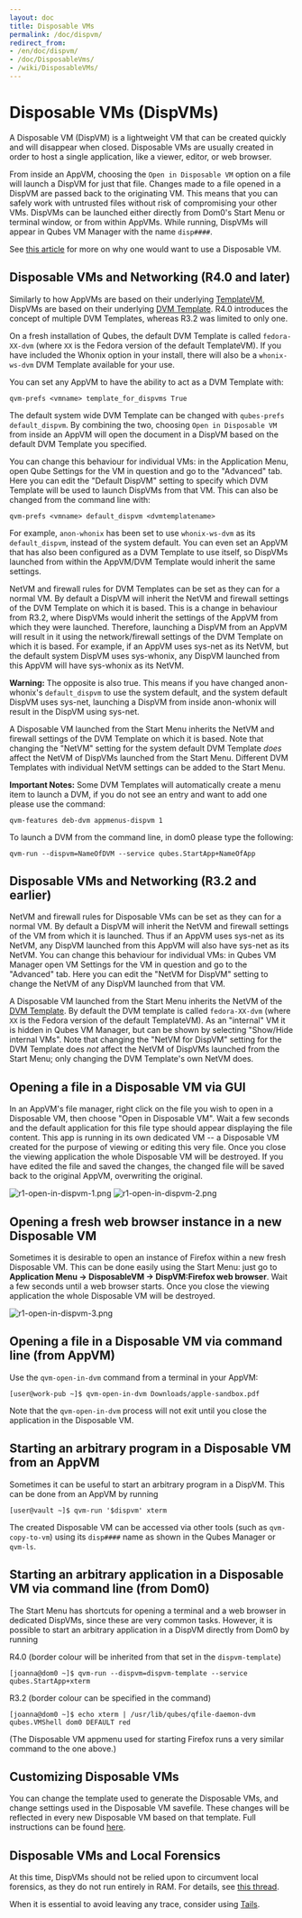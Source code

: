 ```yaml
---
layout: doc
title: Disposable VMs
permalink: /doc/dispvm/
redirect_from:
- /en/doc/dispvm/
- /doc/DisposableVms/
- /wiki/DisposableVMs/
---
```


Disposable VMs (DispVMs)
========================

A Disposable VM (DispVM) is a lightweight VM that can be created quickly and will disappear when closed.
Disposable VMs are usually created in order to host a single application, like a viewer, editor, or web browser.

From inside an AppVM, choosing the `Open in Disposable VM` option on a file will launch a DispVM for just that file.
Changes made to a file opened in a DispVM are passed back to the originating VM.
This means that you can safely work with untrusted files without risk of compromising your other VMs.
DispVMs can be launched either directly from Dom0's Start Menu or terminal window, or from within AppVMs.
While running, DispVMs will appear in Qubes VM Manager with the name `disp####`.

See [this article](https://blog.invisiblethings.org/2010/06/01/disposable-vms.html) for more on why one would want to use a Disposable VM.


Disposable VMs and Networking (R4.0 and later)
-----------------------------

Similarly to how AppVMs are based on their underlying [TemplateVM](https://www.qubes-os.org/doc/glossary/#templatevm), DispVMs are based on their underlying [DVM Template](https://www.qubes-os.org/doc/glossary/#dvm-template).
R4.0 introduces the concept of multiple DVM Templates, whereas R3.2 was limited to only one.

On a fresh installation of Qubes, the default DVM Template is called `fedora-XX-dvm` (where `XX` is the Fedora version of the default TemplateVM).
If you have included the Whonix option in your install, there will also be a `whonix-ws-dvm` DVM Template available for your use.

You can set any AppVM to have the ability to act as a DVM Template with:

    qvm-prefs <vmname> template_for_dispvms True

The default system wide DVM Template can be changed with `qubes-prefs default_dispvm`.
By combining the two, choosing `Open in Disposable VM` from inside an AppVM will open the document in a DispVM based on the default DVM Template you specified.

You can change this behaviour for individual VMs: in the Application Menu, open Qube Settings for the VM in question and go to the "Advanced" tab. 
Here you can edit the "Default DispVM" setting to specify which DVM Template will be used to launch DispVMs from that VM.
This can also be changed from the command line with:

    qvm-prefs <vmname> default_dispvm <dvmtemplatename>

For example, `anon-whonix` has been set to use `whonix-ws-dvm` as its `default_dispvm`, instead of the system default.
You can even set an AppVM that has also been configured as a DVM Template to use itself, so DispVMs launched from within the AppVM/DVM Template would inherit the same settings.

NetVM and firewall rules for DVM Templates can be set as they can for a normal VM. 
By default a DispVM will inherit the NetVM and firewall settings of the DVM Template on which it is based.
This is a change in behaviour from R3.2, where DispVMs would inherit the settings of the AppVM from which they were launched.
Therefore, launching a DispVM from an AppVM will result in it using the network/firewall settings of the DVM Template on which it is based.
For example, if an AppVM uses sys-net as its NetVM, but the default system DispVM uses sys-whonix, any DispVM launched from this AppVM will have sys-whonix as its NetVM.

**Warning:** The opposite is also true. This means if you have changed anon-whonix's `default_dispvm` to use the system default, and the system default DispVM uses sys-net, launching a DispVM from inside anon-whonix will result in the DispVM using sys-net.

A Disposable VM launched from the Start Menu inherits the NetVM and firewall settings of the DVM Template on which it is based.
Note that changing the "NetVM" setting for the system default DVM Template *does* affect the NetVM of DispVMs launched from the Start Menu.
Different DVM Templates with individual NetVM settings can be added to the Start Menu. 

**Important Notes:**
Some DVM Templates will automatically create a menu item to launch a DVM, if you do not see an entry and want to add one please use the command:

    qvm-features deb-dvm appmenus-dispvm 1

To launch a DVM from the command line, in dom0 please type the following:
    
    qvm-run --dispvm=NameOfDVM --service qubes.StartApp+NameOfApp
    
 

Disposable VMs and Networking (R3.2 and earlier)
-----------------------------

NetVM and firewall rules for Disposable VMs can be set as they can for a normal VM. 
By default a DispVM will inherit the NetVM and firewall settings of the VM from which it is launched. 
Thus if an AppVM uses sys-net as its NetVM, any DispVM launched from this AppVM will also have sys-net as its NetVM. 
You can change this behaviour for individual VMs: in Qubes VM Manager open VM Settings for the VM in question and go to the "Advanced" tab. 
Here you can edit the "NetVM for DispVM" setting to change the NetVM of any DispVM launched from that VM.

A Disposable VM launched from the Start Menu inherits the NetVM of the [DVM Template](/doc/glossary/#dvm-template). 
By default the DVM template is called `fedora-XX-dvm` (where `XX` is the Fedora version of the default TemplateVM). 
As an "internal" VM it is hidden in Qubes VM Manager, but can be shown by selecting "Show/Hide internal VMs". 
Note that changing the "NetVM for DispVM" setting for the DVM Template does *not* affect the NetVM of DispVMs launched from the Start Menu; only changing the DVM Template's own NetVM does.

Opening a file in a Disposable VM via GUI
-----------------------------------------

In an AppVM's file manager, right click on the file you wish to open in a Disposable VM, then choose "Open in Disposable VM". 
Wait a few seconds and the default application for this file type should appear displaying the file content. 
This app is running in its own dedicated VM -- a Disposable VM created for the purpose of viewing or editing this very file. 
Once you close the viewing application the whole Disposable VM will be destroyed. 
If you have edited the file and saved the changes, the changed file will be saved back to the original AppVM, overwriting the original.

![r1-open-in-dispvm-1.png](/attachment/wiki/DisposableVms/r1-open-in-dispvm-1.png) ![r1-open-in-dispvm-2.png](/attachment/wiki/DisposableVms/r1-open-in-dispvm-2.png)

Opening a fresh web browser instance in a new Disposable VM
-----------------------------------------------------------

Sometimes it is desirable to open an instance of Firefox within a new fresh Disposable VM. 
This can be done easily using the Start Menu: just go to **Application Menu -\> DisposableVM -\> DispVM:Firefox web browser**. 
Wait a few seconds until a web browser starts. 
Once you close the viewing application the whole Disposable VM will be destroyed. 

![r1-open-in-dispvm-3.png](/attachment/wiki/DisposableVms/r1-open-in-dispvm-3.png)

Opening a file in a Disposable VM via command line (from AppVM)
---------------------------------------------------------------

Use the `qvm-open-in-dvm` command from a terminal in your AppVM:

~~~
[user@work-pub ~]$ qvm-open-in-dvm Downloads/apple-sandbox.pdf
~~~

Note that the `qvm-open-in-dvm` process will not exit until you close the application in the Disposable VM.

Starting an arbitrary program in a Disposable VM from an AppVM
--------------------------------------------------------------

Sometimes it can be useful to start an arbitrary program in a DispVM. This can be done from an AppVM by running

~~~
[user@vault ~]$ qvm-run '$dispvm' xterm
~~~

The created Disposable VM can be accessed via other tools (such as `qvm-copy-to-vm`) using its `disp####` name as shown in the Qubes Manager or `qvm-ls`.

Starting an arbitrary application in a Disposable VM via command line (from Dom0)
---------------------------------------------------------------------------------

The Start Menu has shortcuts for opening a terminal and a web browser in dedicated DispVMs, since these are very common tasks.
However, it is possible to start an arbitrary application in a DispVM directly from Dom0 by running

R4.0 (border colour will be inherited from that set in the `dispvm-template`)
~~~
[joanna@dom0 ~]$ qvm-run --dispvm=dispvm-template --service qubes.StartApp+xterm
~~~

R3.2 (border colour can be specified in the command)
~~~
[joanna@dom0 ~]$ echo xterm | /usr/lib/qubes/qfile-daemon-dvm qubes.VMShell dom0 DEFAULT red
~~~

(The Disposable VM appmenu used for starting Firefox runs a very similar command to the one above.)

Customizing Disposable VMs
--------------------------

You can change the template used to generate the Disposable VMs, and change settings used in the Disposable VM savefile. 
These changes will be reflected in every new Disposable VM based on that template. 
Full instructions can be found [here](/doc/dispvm-customization/).

Disposable VMs and Local Forensics
----------------------------------

At this time, DispVMs should not be relied upon to circumvent local forensics, as they do not run entirely in RAM. 
For details, see [this thread](https://groups.google.com/d/topic/qubes-devel/QwL5PjqPs-4/discussion).

When it is essential to avoid leaving any trace, consider using [Tails](https://tails.boum.org/).
